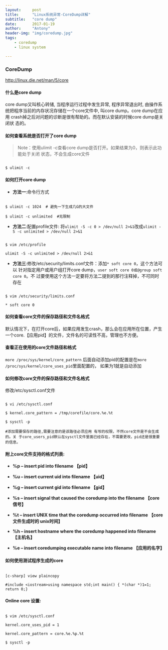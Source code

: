 ```yaml
---
layout:     post
title:      "Linux系统异常-CoreDump详解"
subtitle:   "core dump"
date:       2017-01-19
author:     "Antony"
header-img: "img/coredump.jpg"
tags:
    - coredump
    - linux system

---
```


### CoreDump

http://linux.die.net/man/5/core 

#### 什么是core dump

core dump又叫核心转储, 当程序运行过程中发生异常, 程序异常退出时, 由操作系 统把程序当前的内存状况存储在一个core文件中, 叫core dump。core dump在应用 crash掉之后对问题的诊断是很有帮助的。而在默认安装的时候core dump是关闭状 态的。



#### 如何查看系统是否打开了core dump

>Note：使用ulimit -c查看core dump是否打开。如果结果为0，则表示此功能处于关闭 状态，不会生成core文件 

```

$ ulimit -c

```

#### 如何打开core dump

- **方法一**:命令行方式

```

$ ulimit -c 1024  # 避免一下生成几G的大文件

$ ulimit -c unlimited  #无限制

```

- **方法二**:配置profile文件:  将`ulimit -S -c 0 > /dev/null 2>&1`改成`ulimit -S -c unlimited > /dev/null 2>&1` 

```

$ vim /etc/profile

ulimit -S -c unlimited > /dev/null 2>&1

```

- **方法三**:修改/etc/security/limits.conf文件：添加`* soft core 0`，这个方法可以 针对指定用户或用户组打开core dump，`user soft core 0或@group soft core 0`。不 过要使用这个方法一定要将方法二提到的那行注释掉，不可同时存在

```

$ vim /etc/security/limits.conf

* soft core 0

```

#### 如何查看core文件的保存路径和文件名格式 

默认情况下，在打开core后，如果应用发生crash，那么会在应用所在位置，产生 一个core.【应用pid】的文件，文件名的可读性不高，管理也不方便。



#### 查看正在使用的core文件路径和格式

`more /proc/sys/kernel/core_pattern` 后面自动添加pid的配置是在`more /proc/sys/kernel/core_uses_pid`里面配置的， 如果为1就是自动添加

#### 如何修改core文件的保存路径和文件名格式

修改/etc/sysctl.conf文件

```

$ vi /etc/sysctl.conf

$ kernel.core_pattern = /tmp/corefile/core.%e.%t

$ sysctl -p

#添加需要保存的路径,需要注意的是该路径必须应用 有写的权限，不然core文件是不会生成的。关 于core_users_pid默认在sysctl文件里面已经存在，不需要更改，pid还是很重要的信息。

```

#### 附上core文件支持的格式列表:

- **%p – insert pid into filename 【pid】**

- **%u – insert current uid into filename 【uid】**

- **%g – insert current gid into filename 【gid】**

- **%s – insert signal that caused the coredump into the filename 【core信号】**

- **%t – insert UNIX time that the coredump occurred into filename 【core文件生成时的 unix时间】**

- **%h – insert hostname where the coredump happened into filename 【主机名】**

- **%e – insert coredumping executable name into filename 【应用的名字】**



#### 如何使用测试程序生成的core

```

[c-sharp] view plaincopy

#include <iostream>using namespace std;int main() { *(char *)1=1; return 0;}

```

#### Online core 设置:

```

$ vim /etc/sysctl.conf

kernel.core_uses_pid = 1

kernel.core_pattern = core.%e.%p.%t

$ sysctl -p

```
